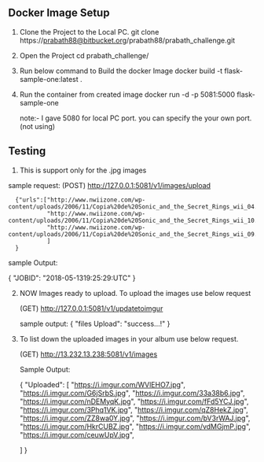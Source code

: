 Docker Image Setup
------------------

1) Clone the Project to the Local PC.
   git clone https://prabath88@bitbucket.org/prabath88/prabath_challenge.git
   
2) Open the Project 
   cd prabath_challenge/
   
3) Run below command to Build the docker Image
   docker build -t flask-sample-one:latest .
   
4) Run the container from created image
   docker run -d -p 5081:5000 flask-sample-one
   
   note:- I gave 5080 for local PC port. you can specify the your own port. (not using)

Testing 
-------

  1) This is support only for the .jpg images

  sample request: (POST) http://127.0.0.1:5081/v1/images/upload
      
      {"urls":["http://www.nwiizone.com/wp-content/uploads/2006/11/Copia%20de%20Sonic_and_the_Secret_Rings_wii_04.jpg",
               "http://www.nwiizone.com/wp-content/uploads/2006/11/Copia%20de%20Sonic_and_the_Secret_Rings_wii_10.jpg",
               "http://www.nwiizone.com/wp-content/uploads/2006/11/Copia%20de%20Sonic_and_the_Secret_Rings_wii_09.jpg"
               ]
      }

  sample Output:
  
  {
    "JOBID": "2018-05-1319:25:29:UTC"
  }
    
  
  2) NOW Images ready to upload. To upload the images use below request 
  
     (GET) http://127.0.0.1:5081/v1/updatetoimgur 
     
     sample output:
      {
         "files Upload": "success...!"
      }
      
      
  3) To list down the uploaded images in your album use below request.
     
     (GET) http://13.232.13.238:5081/v1/images
     
     Sample Output:
     
     {
    "Uploaded": [
        "https://i.imgur.com/WVlEHO7.jpg",
        "https://i.imgur.com/G6jSrbS.jpg",
        "https://i.imgur.com/33a38b6.jpg",
        "https://i.imgur.com/nDEMyqK.jpg",
        "https://i.imgur.com/fFd5YCJ.jpg",
        "https://i.imgur.com/3Phq1VK.jpg",
        "https://i.imgur.com/qZ8HekZ.jpg",
        "https://i.imgur.com/ZZ8wa0Y.jpg",
        "https://i.imgur.com/bV3rWAJ.jpg",
        "https://i.imgur.com/HkrCUBZ.jpg",
        "https://i.imgur.com/vdMGjmP.jpg",
        "https://i.imgur.com/ceuwUpV.jpg",
       
     ]
    }
     
     
     
     
  
     
  
     